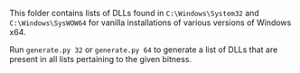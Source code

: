 This folder contains lists of DLLs found in `C:\Windows\System32` and `C:\Windows\SysWOW64` for vanilla installations of various versions of Windows x64.

Run `generate.py 32` or `generate.py 64` to generate a list of DLLs that are present in all lists pertaining to the given bitness.
